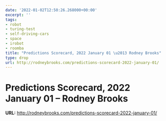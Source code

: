 ```yaml
---
date: '2022-01-02T12:50:26.268000+00:00'
excerpt: ''
tags:
- robot
- turing-test
- self-driving-cars
- space
- irobot
- roomba
title: "Predictions Scorecard, 2022 January 01 \u2013 Rodney Brooks"
type: drop
url: http://rodneybrooks.com/predictions-scorecard-2022-january-01/
---
```


# Predictions Scorecard, 2022 January 01 – Rodney Brooks

**URL:** http://rodneybrooks.com/predictions-scorecard-2022-january-01/

